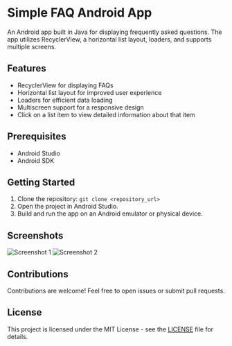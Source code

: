 # Simple FAQ Android App

An Android app built in Java for displaying frequently asked questions. The app utilizes RecyclerView, a horizontal list layout, loaders, and supports multiple screens.

## Features
- RecyclerView for displaying FAQs
- Horizontal list layout for improved user experience
- Loaders for efficient data loading
- Multiscreen support for a responsive design
- Click on a list item to view detailed information about that item

## Prerequisites
- Android Studio
- Android SDK

## Getting Started
1. Clone the repository: `git clone <repository_url>`
2. Open the project in Android Studio.
3. Build and run the app on an Android emulator or physical device.

## Screenshots
![Screenshot 1](screenshots/screenshot1.png)
![Screenshot 2](screenshots/screenshot2.png)

## Contributions
Contributions are welcome! Feel free to open issues or submit pull requests.

## License
This project is licensed under the MIT License - see the [LICENSE](LICENSE) file for details.
